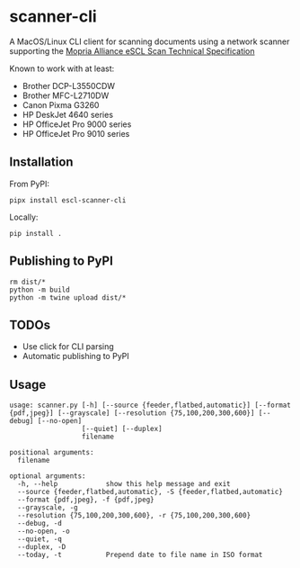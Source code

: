 
# scanner-cli
A MacOS/Linux CLI client for scanning documents using a network scanner supporting the [Mopria Alliance eSCL Scan Technical Specification](https://mopria.org/MopriaeSCLSpecDownload.php)

Known to work with at least:
- Brother DCP-L3550CDW
- Brother MFC-L2710DW
- Canon Pixma G3260
- HP DeskJet 4640 series
- HP OfficeJet Pro 9000 series
- HP OfficeJet Pro 9010 series

## Installation
From PyPI:
```
pipx install escl-scanner-cli
```

Locally:
```
pip install .
```

## Publishing to PyPI

```
rm dist/*
python -m build
python -m twine upload dist/*
```

## TODOs

- Use click for CLI parsing
- Automatic publishing to PyPI

## Usage
```
usage: scanner.py [-h] [--source {feeder,flatbed,automatic}] [--format {pdf,jpeg}] [--grayscale] [--resolution {75,100,200,300,600}] [--debug] [--no-open]
                  [--quiet] [--duplex]
                  filename

positional arguments:
  filename

optional arguments:
  -h, --help            show this help message and exit
  --source {feeder,flatbed,automatic}, -S {feeder,flatbed,automatic}
  --format {pdf,jpeg}, -f {pdf,jpeg}
  --grayscale, -g
  --resolution {75,100,200,300,600}, -r {75,100,200,300,600}
  --debug, -d
  --no-open, -o
  --quiet, -q
  --duplex, -D
  --today, -t           Prepend date to file name in ISO format
  ```
